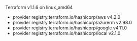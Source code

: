 Terraform v1.1.6
on linux_amd64
+ provider registry.terraform.io/hashicorp/aws v4.2.0
+ provider registry.terraform.io/hashicorp/azurerm v2.98.0
+ provider registry.terraform.io/hashicorp/google v4.11.0
+ provider registry.terraform.io/hashicorp/local v2.1.0
